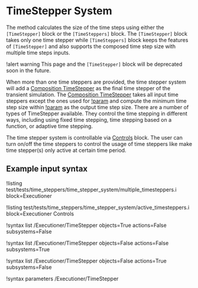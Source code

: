 # TimeStepper System

The method calculates the size of the time steps using either the `[TimeStepper]` block or the `[TimeSteppers]` block. The `[TimeStepper]` block takes only one time stepper while `[TimeSteppers]` block keeps the features of `[TimeStepper]` and also supports the composed time step size with multiple time steps inputs.

!alert warning
This page and the `[TimeStepper]` block will be deprecated soon in the future.

When more than one time steppers are provided, the time stepper system will add a [Composition TimeStepper](timesteppers/CompositionDT.md) as the final time stepper of the transient simulation. The [Composition TimeStepper](timesteppers/CompositionDT.md) takes all input time steppers except the ones used for [!param](/Executioner/TimeSteppers/lower_bound) and compute the minimum time step size within [!param](/Executioner/TimeSteppers/lower_bound) as the output time step size. There are a number of types of TimeStepper available. They control the time stepping in different ways, including using fixed time stepping, time stepping based on a function, or adaptive time stepping.

The time stepper system is controllable via [Controls](syntax/Controls/index.md) block. The user can turn on/off the time steppers to control the usage of time steppers like make time stepper(s) only active at certain time period.

## Example input syntax

!listing test/tests/time_steppers/time_stepper_system/multiple_timesteppers.i block=Executioner

!listing test/tests/time_steppers/time_stepper_system/active_timesteppers.i  block=Executioner Controls

!syntax list /Executioner/TimeStepper objects=True actions=False subsystems=False

!syntax list /Executioner/TimeStepper objects=False actions=False subsystems=True

!syntax list /Executioner/TimeStepper objects=False actions=True subsystems=False

!syntax parameters /Executioner/TimeStepper
